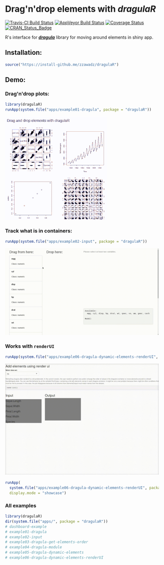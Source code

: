 # Drag'n'drop elements with *dragulaR*

[![Travis-CI Build Status](https://travis-ci.org/zzawadz/dragulaR.svg?branch=master)](https://travis-ci.org/zzawadz/dragulaR)
[![AppVeyor Build Status](https://ci.appveyor.com/api/projects/status/github/zzawadz/dragulaR?branch=master&svg=true)](https://ci.appveyor.com/project/zzawadz/dragulaR)
[![Coverage Status](https://img.shields.io/codecov/c/github/zzawadz/dragulaR/master.svg)](https://codecov.io/github/zzawadz/dragulaR?branch=master)
[![CRAN_Status_Badge](http://www.r-pkg.org/badges/version/dragulaR)](https://cran.r-project.org/package=dragulaR)

R's interface for ***[dragula](https://github.com/bevacqua/dragula)*** library for moving around elements in shiny app.

## Installation:

```r
source("https://install-github.me/zzawadz/dragulaR")
```

## Demo:

### Drag'n'drop plots:

```r
library(dragulaR)
runApp(system.file("apps/example01-dragula", package = "dragulaR"))
```
![](media/basic.gif)

### Track what is in containers:

```r
runApp(system.file("apps/example02-input", package = "dragulaR"))
```

![](media/model.gif)

### Works with `renderUI`

```r
runApp(system.file("apps/example06-dragula-dynamic-elements-renderUI", package = "dragulaR"))
```

![](media/renderui.gif)

```r
runApp(
  system.file("apps/example06-dragula-dynamic-elements-renderUI", package = "dragulaR"),
  display.mode = "showcase")
```

### All examples

```r
library(dragulaR)
dir(system.file("apps/", package = "dragulaR"))
# dashboard-example
# example01-dragula
# example02-input
# example03-dragula-get-elements-order
# example04-dragula-module
# example05-dragula-dynamic-elements
# example06-dragula-dynamic-elements-renderUI
```
